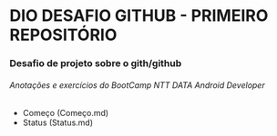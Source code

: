 # DIO DESAFIO GITHUB - PRIMEIRO REPOSITÓRIO
### Desafio de projeto sobre o gith/github
###### Anotações e exercícios do BootCamp NTT DATA Android Developer
- Começo (Começo.md)
- Status (Status.md)
